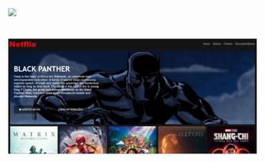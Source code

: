 <h1 align-items: center;>
   <img src="assets\img\Sem título.png">
</h1>

<h1 align-items: center;>
   <img src="assets\img\Captura de tela 2022-01-20 181048.png">
</h1>